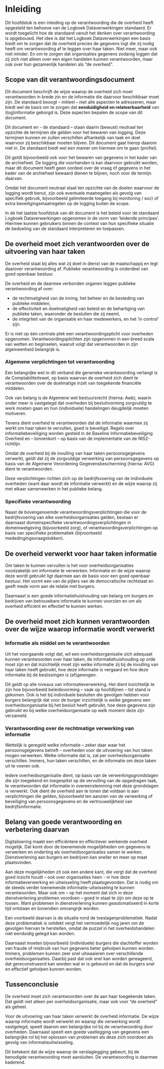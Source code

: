 # Inleiding

Dit hoofdstuk is een inleiding op de verantwoording die de overheid heeft opgesteld ten behoeve van  de Logboek Dataverwerkingen standaard. Er wordt toegelicht hoe de standaard vanuit het denken over verantwoording is opgebouwd. Het idee is dat het Logboek Dataverwerkingen een basis biedt om te zorgen dat de overheid precies de gegevens logt die zij nodig heeft om verantwoording af te leggen over haar taken. Niet meer, maar ook niet minder. En om te zorgen dat organisaties gegevens zodanig loggen dat zij zich niet alleen over een eigen handelen kunnen verantwoorden, maar ook over hun gezamenlijk handelen als “de overheid”.

## Scope van dit verantwoordingsdocument 

Dit document beschrijft de wijze waarop de overheid zich moet verantwoorden in brede zin en de informatie die daarvoor beschikbaar moet zijn. De standaard beoogt – initieel – niet alle aspecten te adresseren, maar biedt wel de basis om te zorgen dat **eenduidigheid en relateerbaarheid** van (log)informatie geborgd is. Deze aspecten bepalen de scope van dit document.

Dit document en - de standaard – staan daarin (bewust) neutraal ten opzichte de termijnen die gelden voor het bewaren van logging. Deze termijnen kunnen en zullen verschillen afhankelijk van taak en doel waarvoor zij beschikbaar moeten blijven. Dit document gaat hierop daarom niet in. De standaard biedt wel een manier om hiermee om te gaan (profiel).

Dit geldt bijvoorbeeld ook voor het bewaren van gegevens in het kader van de archiefwet. De logging die voorhanden is kan daarvoor gebruikt worden, maar dit document heeft geen oordeel over de vraag óf gegevens in het kader van de archiefwet bewaard dienen te blijven, noch voor de termijn daarvan.

Omdat het document neutraal staat ten opzichte van de doelen waarvoor de logging wordt benut, zijn ook eventuele maatregelen als gevolg van specifiek gebruik, bijvoorbeeld gelimiteerde toegang bij monitoring / soc) of extra beveiligingsmaatregelen op de logging buiten de scope.

In de het laatste hoofdstuk van dit document is het beleid voor de standaard Logboek Dataverwerkingen opgenomen in de vorm van ‘leidende principes’. Hiermee kunnen gebruikers binnen de context van hun specifieke situatie de bedoeling van de standaard interpreteren en toepassen.

## De overheid moet zich verantwoorden over de uitvoering van haar taken

De overheid staat bij alles wat zij doet in dienst van de maatschappij en legt daarover verantwoording af. Publieke verantwoording is onderdeel van goed openbaar bestuur.

De overheid en de daarmee verbonden organen leggen publieke verantwoording af over:

- de rechtmatigheid van de inning, het beheer en de besteding van publieke middelen,
- de effectiviteit en doelmatigheid van beleid en de behartiging van publieke taken, waaronder de besluiten die zij neemt,
- de integriteit van de organisatie en haar medewerkers, en het ‘in control’ zijn.

Er is niet op één centrale plek een verantwoordingsplicht voor overheden opgenomen. Verantwoordingsplichten zijn opgenomen in een breed scala van wetten en beginselen, waaruit volgt dat verantwoorden in zijn algemeenheid belangrijk is.

### Algemene verplichtingen tot verantwoording

Een belangrijke wet in dit verband die generieke verantwoording verlangt is de Comptabiliteitswet, op basis waarvan de overheid zich dient te verantwoorden over de doelmatige inzet van toegekende financiële middelen.

Ook van belang is de Algemene wet bestuursrecht (hierna: Awb), waarin onder meer is vastgelegd dat overheden bij besluitvorming zorgvuldig te werk moeten gaan en hun (individuele) handelingen deugdelijk moeten motiveren.

Tevens dient overheid te verantwoorden dat de informatie waarmee zij werkt om haar taken te vervullen, goed is beveiligd. Regels over informatiebeveiliging worden gesteld in de Baseline Informatiebeveiliging Overheid en – binnenkort – op basis van de implementatie van de NIS2-richtlijn.

Omdat de overheid bij de invulling van haar taken persoonsgegevens verwerkt, geldt dat zij de zorgvuldige verwerking van persoonsgegevens op basis van de Algemene Verordening Gegevensbescherming (hierna: AVG) dient te verantwoorden.

Deze verplichtingen richten zich op de bedrijfsvoering van de individuele overheden (want daar wordt de informatie verwerkt) en de wijze waarop zij met elkaar samenwerken in het publieke belang.

### Specifieke verantwoording

Naast de bovengenoemde verantwoordingsverplichtingen die voor de bedrijfsvoering van elke overheidsorganisaties gelden, bestaan er daarnaast domeinspecifieke verantwoordingsverplichtingen in domeinwetgeving (bijvoorbeeld zorg), of verantwoordingsverplichtingen op basis van specifieke problematiek (bijvoorbeeld mededingingsvraagstukken).

## De overheid verwerkt voor haar taken informatie

Om taken te kunnen vervullen is het voor overheidsorganisaties noodzakelijk om informatie te verwerken. Informatie en de wijze waarop deze wordt gebruikt ligt daarmee aan de basis voor een goed openbaar bestuur. Het vormt een van de pijlers van de democratische rechtstaat en geeft mede vorm aan de relatie met burgers.

Daarnaast is een goede informatiehuishouding van belang om burgers en bedrijven van betrouwbare informatie te kunnen voorzien en om als overheid efficiënt en effectief te kunnen werken.

## De overheid moet zich kunnen verantwoorden over de wijze waarop informatie wordt verwerkt

### Informatie als middel om te verantwoorden
Uit het voorgaande volgt dat, wil een overheidsorganisatie zich adequaat kunnen verantwoorden over haar taken, de informatiehuishouding op orde moet zijn en dat inzichtelijk moet zijn welke informatie zij bij de invulling van haar taken heeft gebruikt, hoe deze informatie is vergaard en hoe deze informatie bij de beslissingen is (af)gewogen.

Dit geldt op alle niveaus van informatieverwerking. Het dient inzichtelijk te zijn hoe bijvoorbeeld beleidsvorming – vaak op hoofdlijnen – tot stand is gekomen. Ook is het bij individuele besluiten die gevolgen hebben voor burgers belangrijk dat voor de burger inzichtelijk is welke gegevens een overheidsorganisatie bij het besluit heeft gebruikt, hoe deze gegevens zijn gebruikt en bij welke overheidsorganisatie op welk moment deze zijn verzameld.

### Verantwoording over de rechtmatige verwerking van informatie

Wettelijk is geregeld welke informatie – zeker daar waar het persoonsgegevens betreft – overheden voor de uitvoering van hun taken mogen verwerken.
Welke informatie dat is, zal per overheidsorganisatie verschillen. Immers, hun taken verschillen, en de informatie om deze taken uit te voeren ook.

Iedere overheidsorganisatie dient, op basis van de verwerkingsgrondslagen die zijn toegekend en toegespitst op de vervulling van de opgedragen taak, te verantwoorden dat informatie in overeenstemming met deze grondslagen is verwerkt. Ook dient de overheid aan te tonen dat voldaan is aan verplichtingen die gelden, bijvoorbeeld ten aanzien van de verwerking of beveiliging van persoonsgegevens en de vertrouwelijkheid van bedrijfsinformatie.

## Belang van goede verantwoording en verbetering daarvan

Digitalisering maakt een efficiëntere en effectiever werkende overheid mogelijk. Dat komt door de toenemende mogelijkheden om gegevens te verwerken en onderling als overheidsorganisaties samen te werken. Dienstverlening aan burgers en bedrijven kan sneller en meer op maat plaatsvinden. 

Aan deze mogelijkheden zit ook een andere kant, die vergt dat de overheid goed inzicht houdt – ook over organisaties heen - in hoe deze informatieverwerking en uitwisseling heeft plaatsgevonden. Dat is nodig om de steeds verder toenemende informatie-uitwisseling te kunnen verantwoorden. Maar ook om – op het moment dat zich in deze dienstverlening problemen voordoen – goed in staat te zijn om deze op te lossen. Want problemen in dienstverlening kunnen geautomatiseerd in korte tijd ontstaan en bovendien omvangrijk worden. 

Een voorbeeld daarvan is de situatie rond de toeslagenproblematiek. Nadat deze problematiek is ontdekt vergt het vermoedelijk nog jaren om de gevolgen hiervan te herstellen, omdat de puzzel in het overheidshandelen niet eenduidig gelegd kan worden. 

Daarnaast moeten bijvoorbeeld (individuele) burgers die slachtoffer worden van fraude of misbruik van hun gegevens beter geholpen kunnen worden. Immers, problemen kunnen zeer snel uitwaaieren over verschillende overheidsorganisaties. Daarbij past dat ook snel kan worden gereageerd, dat gereconstrueerd kan worden wat er is gebeurd en dat de burgers snel en effectief geholpen kunnen worden.

## Tussenconclusie

De overheid moet zich verantwoorden over de aan haar toegekende taken. Dat geldt niet alleen per overheidsorganisatie, maar ook voor “de overheid” als geheel.

Voor de uitvoering van haar taken verwerkt de overheid informatie. De wijze waarop informatie wordt verwerkt en waarop die verwerking wordt vastgelegd, speelt daarom een belangrijke rol bij de verantwoording door overheden. Daarnaast speelt een goede vastlegging van gegevens een belangrijke rol bij het oplossen van problemen als deze zich voordoen als gevolg van informatieuitwisseling.

Dit betekent dat de wijze waarop de verslaglegging gebeurt, bij de benodigde verantwoording moet aansluiten. De verantwoording is daarmee kaderend.